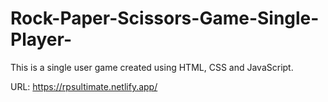 # Rock-Paper-Scissors-Game-Single-Player-
This is a single user game created using HTML, CSS and JavaScript. 

URL: https://rpsultimate.netlify.app/
